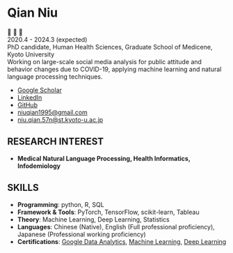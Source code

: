 # Qian Niu

:hear_no_evil: :speak_no_evil: :see_no_evil: <br>
2020.4 - 2024.3 (expected)<br>
PhD candidate, Human Health Sciences, Graduate School of Medicene, Kyoto University<br>
Working on large-scale social media analysis for public attitude and behavior changes due to COVID-19, applying machine learning and natural language processing techniques. <br>

  - [Google Scholar](https://scholar.google.com/citations?user=9zWQKgYAAAAJ&hl=en&authuser=1)
  - [LinkedIn](https://www.linkedin.com/in/qian-niu-9b45661a1/)
  - [GitHub](https://github.com/Qiana95)
  - [niuqian1995@gmail.com](mailto:niuqian1995@gmail.com)
  - [niu.qian.57n@st.kyoto-u.ac.jp](mailto:niu.qian.57n@st.kyoto-u.ac.jp)

## RESEARCH INTEREST
- **Medical Natural Language Processing, Health Informatics, Infodemiology**

## SKILLS

- **Programming**: python, R, SQL
- **Framework & Tools**: PyTorch, TensorFlow, scikit-learn, Tableau
- **Theory**: Machine Learning, Deep Learning, Statistics
- **Languages**: Chinese (Native), English (Full professional proficiency), Japanese (Professional working proficiency)
- **Certifications**: [Google Data Analytics](https://www.coursera.org/account/accomplishments/specialization/certificate/GAFSRZ3PZAXZ), [Machine Learning](https://www.coursera.org/account/accomplishments/specialization/certificate/J86Z4M2KDZQT), [Deep Learning](https://www.coursera.org/account/accomplishments/specialization/certificate/NKS6HPJ2PMH5)


